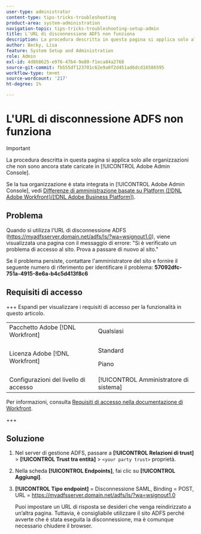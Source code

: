 ```yaml
---
user-type: administrator
content-type: tips-tricks-troubleshooting
product-area: system-administration
navigation-topic: tips-tricks-troubleshooting-setup-admin
title: L'URL di disconnessione ADFS non funziona
description: La procedura descritta in questa pagina si applica solo alle organizzazioni che non hanno ancora effettuato l’onboarding in Adobe Admin Console.
author: Becky, Lisa
feature: System Setup and Administration
role: Admin
exl-id: 4d868625-e976-47b4-9e80-f1eca84a2768
source-git-commit: fb555df123701c62e9a0f2d451ad6dcd16586595
workflow-type: tm+mt
source-wordcount: '217'
ht-degree: 1%

---
```


# L&#39;URL di disconnessione ADFS non funziona

<!-- Audited: 1/2024 -->

>[!IMPORTANT]
>
>La procedura descritta in questa pagina si applica solo alle organizzazioni che non sono ancora state caricate in [!UICONTROL Adobe Admin Console].
>
>Se la tua organizzazione è stata integrata in [!UICONTROL Adobe Admin Console], vedi [Differenze di amministrazione basate su Platform ([!DNL Adobe Workfront]/[!DNL Adobe Business Platform])](../../administration-and-setup/get-started-wf-administration/actions-in-admin-console.md).

## Problema

Quando si utilizza l&#39;URL di disconnessione ADFS (https://myadfsserver.domain.net/adfs/ls/?wa=wsignout1.0), viene visualizzata una pagina con il messaggio di errore: &quot;Si è verificato un problema di accesso al sito. Prova a passare di nuovo al sito.&quot;

Se il problema persiste, contattare l&#39;amministratore del sito e fornire il seguente numero di riferimento per identificare il problema: **57092dfc-751a-4915-8e6a-b4c5d413f8c6**

## Requisiti di accesso

+++ Espandi per visualizzare i requisiti di accesso per la funzionalità in questo articolo.

<table style="table-layout:auto"> 
 <col> 
 <col> 
 <tbody> 
  <tr> 
   <td role="rowheader">Pacchetto Adobe [!DNL Workfront]</td> 
   <td>Qualsiasi</td> 
  </tr> 
  <tr> 
   <td role="rowheader">Licenza Adobe [!DNL Workfront]</td> 
   <td>
   <p>Standard</p>
   <p>Piano</p></td>
  </tr> 
  <tr> 
   <td role="rowheader">Configurazioni del livello di accesso</td> 
   <td>[!UICONTROL Amministratore di sistema]</td>  
  </tr> 
 </tbody> 
</table>

Per informazioni, consulta [Requisiti di accesso nella documentazione di Workfront](/help/quicksilver/administration-and-setup/add-users/access-levels-and-object-permissions/access-level-requirements-in-documentation.md).

+++

## Soluzione

1. Nel server di gestione ADFS, passare a **[!UICONTROL Relazioni di trust]** > **[!UICONTROL Trust tra entità]** > `<your party trust>` proprietà.

1. Nella scheda **[!UICONTROL Endpoints]**, fai clic su **[!UICONTROL Aggiungi]**.

1. **[!UICONTROL Tipo endpoint]** = Disconnessione SAML, Binding = POST, URL = https://myadfsserver.domain.net/adfs/ls/?wa=wsignout1.0

   Puoi impostare un URL di risposta se desideri che venga reindirizzato a un’altra pagina. Tuttavia, è consigliabile utilizzare il sito ADFS perché avverte che è stata eseguita la disconnessione, ma è comunque necessario chiudere il browser.
